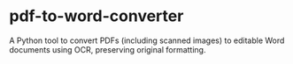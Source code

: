 # pdf-to-word-converter
A Python tool to convert PDFs (including scanned images) to editable Word documents using OCR, preserving original formatting.
